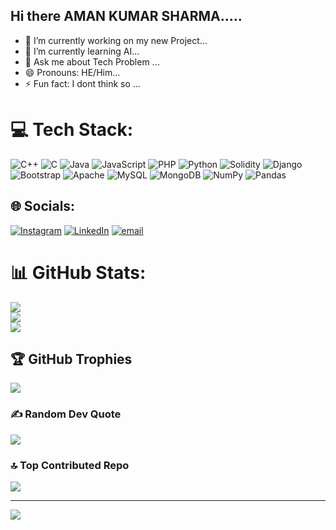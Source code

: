 ## Hi there AMAN KUMAR SHARMA.....

- 🔭 I’m currently working on my new Project...
- 🌱 I’m currently learning AI...
- 💬 Ask me about Tech Problem ...
- 😄 Pronouns: HE/Him...
- ⚡ Fun fact: I dont think so ...


# 💻 Tech Stack:
![C++](https://img.shields.io/badge/c++-%2300599C.svg?style=plastic&logo=c%2B%2B&logoColor=white) ![C](https://img.shields.io/badge/c-%2300599C.svg?style=plastic&logo=c&logoColor=white) ![Java](https://img.shields.io/badge/java-%23ED8B00.svg?style=plastic&logo=openjdk&logoColor=white) ![JavaScript](https://img.shields.io/badge/javascript-%23323330.svg?style=plastic&logo=javascript&logoColor=%23F7DF1E) ![PHP](https://img.shields.io/badge/php-%23777BB4.svg?style=plastic&logo=php&logoColor=white) ![Python](https://img.shields.io/badge/python-3670A0?style=plastic&logo=python&logoColor=ffdd54) ![Solidity](https://img.shields.io/badge/Solidity-%23363636.svg?style=plastic&logo=solidity&logoColor=white) ![Django](https://img.shields.io/badge/django-%23092E20.svg?style=plastic&logo=django&logoColor=white) ![Bootstrap](https://img.shields.io/badge/bootstrap-%238511FA.svg?style=plastic&logo=bootstrap&logoColor=white) ![Apache](https://img.shields.io/badge/apache-%23D42029.svg?style=plastic&logo=apache&logoColor=white) ![MySQL](https://img.shields.io/badge/mysql-4479A1.svg?style=plastic&logo=mysql&logoColor=white) ![MongoDB](https://img.shields.io/badge/MongoDB-%234ea94b.svg?style=plastic&logo=mongodb&logoColor=white) ![NumPy](https://img.shields.io/badge/numpy-%23013243.svg?style=plastic&logo=numpy&logoColor=white) ![Pandas](https://img.shields.io/badge/pandas-%23150458.svg?style=plastic&logo=pandas&logoColor=white)

## 🌐 Socials:
[![Instagram](https://img.shields.io/badge/Instagram-%23E4405F.svg?logo=Instagram&logoColor=white)](https://instagram.com/https://instagram.com/sharma_aman3101) [![LinkedIn](https://img.shields.io/badge/LinkedIn-%230077B5.svg?logo=linkedin&logoColor=white)](https://linkedin.com/in/https://linkedin.com/in/aman-kumar-sharma-10b9872b3) [![email](https://img.shields.io/badge/Email-D14836?logo=gmail&logoColor=white)](mailto:amanjsr3101@gmail.com) 

# 📊 GitHub Stats:
![](https://github-readme-stats.vercel.app/api?username=coderXaman&theme=blueberry&hide_border=false&include_all_commits=true&count_private=false)<br/>
![](https://nirzak-streak-stats.vercel.app/?user=coderXaman&theme=blueberry&hide_border=false)<br/>
![](https://github-readme-stats.vercel.app/api/top-langs/?username=coderXaman&theme=blueberry&hide_border=false&include_all_commits=true&count_private=false&layout=compact)

## 🏆 GitHub Trophies
![](https://github-profile-trophy.vercel.app/?username=coderXaman&theme=default&no-frame=false&no-bg=true&margin-w=4)

### ✍️ Random Dev Quote
![](https://quotes-github-readme.vercel.app/api?type=horizontal&theme=radical)

### 🔝 Top Contributed Repo
![](https://github-contributor-stats.vercel.app/api?username=coderXaman&limit=5&theme=dark&combine_all_yearly_contributions=true)

---
[![](https://visitcount.itsvg.in/api?id=coderXaman&icon=0&color=0)](https://visitcount.itsvg.in)

<!-- Proudly created with GPRM ( https://gprm.itsvg.in ) -->
